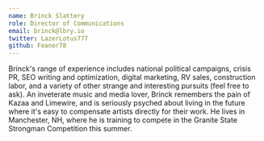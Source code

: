 ```yaml
---
name: Brinck Slattery
role: Director of Communications
email: brinck@lbry.io
twitter: LazerLotus777
github: Feanor78
---
```


Brinck's range of experience includes national political campaigns, crisis PR, SEO writing and optimization, digital marketing, RV sales, construction labor, and a variety of other strange and interesting pursuits (feel free to ask). An inveterate music and media lover, Brinck remembers the pain of Kazaa and Limewire, and is seriously psyched about living in the future where it's easy to compensate artists directly for their work. He lives in Manchester, NH, where he is training to compete in the Granite State Strongman Competition this summer.
